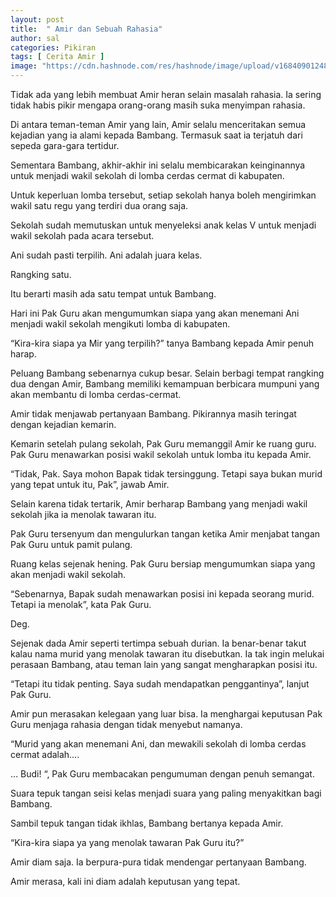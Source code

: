 ```yaml
---
layout: post
title:  " Amir dan Sebuah Rahasia"
author: sal
categories: Pikiran
tags: [ Cerita Amir ]
image: "https://cdn.hashnode.com/res/hashnode/image/upload/v1684090124832/99fed3ba-e629-46a6-b71a-576ffdb89372.webp?w=1600&h=840&fit=crop&crop=entropy&auto=compress,format&format=webp"
---
```

Tidak ada yang lebih membuat Amir heran selain masalah rahasia. Ia sering tidak habis pikir mengapa orang-orang masih suka menyimpan rahasia.

Di antara teman-teman Amir yang lain, Amir selalu menceritakan semua kejadian yang ia alami kepada Bambang. Termasuk saat ia terjatuh dari sepeda gara-gara tertidur.

Sementara Bambang, akhir-akhir ini selalu membicarakan keinginannya untuk menjadi wakil sekolah di lomba cerdas cermat di kabupaten.

Untuk keperluan lomba tersebut, setiap sekolah hanya boleh mengirimkan wakil satu regu yang terdiri dua orang saja.

Sekolah sudah memutuskan untuk menyeleksi anak kelas V untuk menjadi wakil sekolah pada acara tersebut.

Ani sudah pasti terpilih. Ani adalah juara kelas.

Rangking satu.

Itu berarti masih ada satu tempat untuk Bambang.

Hari ini Pak Guru akan mengumumkan siapa yang akan menemani Ani menjadi wakil sekolah mengikuti lomba di kabupaten.

“Kira-kira siapa ya Mir yang terpilih?” tanya Bambang kepada Amir penuh harap.

Peluang Bambang sebenarnya cukup besar. Selain berbagi tempat rangking dua dengan Amir, Bambang memiliki kemampuan berbicara mumpuni yang akan membantu di lomba cerdas-cermat.

Amir tidak menjawab pertanyaan Bambang. Pikirannya masih teringat dengan kejadian kemarin.

Kemarin setelah pulang sekolah, Pak Guru memanggil Amir ke ruang guru. Pak Guru menawarkan posisi wakil sekolah untuk lomba itu kepada Amir.

“Tidak, Pak. Saya mohon Bapak tidak tersinggung. Tetapi saya bukan murid yang tepat untuk itu, Pak”, jawab Amir.

Selain karena tidak tertarik, Amir berharap Bambang yang menjadi wakil sekolah jika ia menolak tawaran itu.

Pak Guru tersenyum dan mengulurkan tangan ketika Amir menjabat tangan Pak Guru untuk pamit pulang.

Ruang kelas sejenak hening. Pak Guru bersiap mengumumkan siapa yang akan menjadi wakil sekolah.

“Sebenarnya, Bapak sudah menawarkan posisi ini kepada seorang murid. Tetapi ia menolak”, kata Pak Guru.

Deg.

Sejenak dada Amir seperti tertimpa sebuah durian. Ia benar-benar takut kalau nama murid yang menolak tawaran itu disebutkan. Ia tak ingin melukai perasaan Bambang, atau teman lain yang sangat mengharapkan posisi itu.

“Tetapi itu tidak penting. Saya sudah mendapatkan penggantinya”, lanjut Pak Guru.

Amir pun merasakan kelegaan yang luar bisa. Ia menghargai keputusan Pak Guru menjaga rahasia dengan tidak menyebut namanya.

“Murid yang akan menemani Ani, dan mewakili sekolah di lomba cerdas cermat adalah….

… Budi! “, Pak Guru membacakan pengumuman dengan penuh semangat.

Suara tepuk tangan seisi kelas menjadi suara yang paling menyakitkan bagi Bambang.

Sambil tepuk tangan tidak ikhlas, Bambang bertanya kepada Amir.

“Kira-kira siapa ya yang menolak tawaran Pak Guru itu?”

Amir diam saja. Ia berpura-pura tidak mendengar pertanyaan Bambang.

Amir merasa, kali ini diam adalah keputusan yang tepat.
